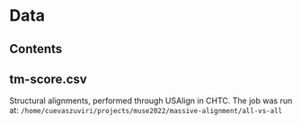 # Data

## Contents

**tm-score.csv**
---
Structural alignments, performed through USAlign in CHTC. The job
was run at:
`/home/cuevaszuviri/projects/muse2022/massive-alignment/all-vs-all`

